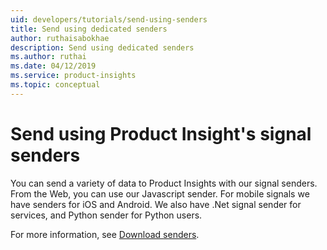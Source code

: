 ```yaml
---
uid: developers/tutorials/send-using-senders
title: Send using dedicated senders
author: ruthaisabokhae
description: Send using dedicated senders
ms.author: ruthai
ms.date: 04/12/2019
ms.service: product-insights
ms.topic: conceptual
---
```

# Send using Product Insight's signal senders

You can send a variety of data to Product Insights with our signal senders. From the Web, you can use our Javascript sender. For mobile signals we have senders for iOS and Android. We also have .Net signal sender for services, and Python sender for Python users.  

For more information, see [Download senders](../dev-resources).
